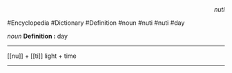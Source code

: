 
<div align="right"><i>nuti</i></div>

#Encyclopedia #Dictionary #Definition #noun #nuti #nuti #day

*noun*
**Definition :** day

---

[[nu]] + [[ti]]
light + time

---
